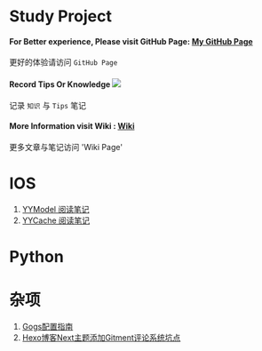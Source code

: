 # Study Project

#### For Better experience, Please visit GitHub Page: [My GitHub Page](http://swlfigo.github.io)

更好的体验请访问 `GitHub Page`

#### Record Tips Or Knowledge ![](http://okslxr2o0.bkt.clouddn.com/15168047258156.gif)

            
记录 `知识` 与 `Tips` 笔记

#### More Information visit Wiki : [Wiki](https://github.com/swlfigo/Study/wiki/)

更多文章与笔记访问 'Wiki Page'

# IOS
1. [YYModel 阅读笔记](https://github.com/swlfigo/Study/wiki/YYModel%E9%98%85%E8%AF%BB%E5%AD%A6%E4%B9%A0)
2. [YYCache 阅读笔记](https://github.com/swlfigo/Study/wiki/YYCache阅读学习)

# Python


# 杂项
1. [Gogs配置指南](https://github.com/swlfigo/Study/wiki/Gogs%E6%90%AD%E5%BB%BA%E6%8C%87%E5%8D%97)
2. [Hexo博客Next主题添加Gitment评论系统坑点](https://github.com/swlfigo/Study/wiki/Hexo%E5%8D%9A%E5%AE%A2Next%E4%B8%BB%E9%A2%98%E6%B7%BB%E5%8A%A0Gitment%E8%AF%84%E8%AE%BA%E7%B3%BB%E7%BB%9F%E5%9D%91%E7%82%B9)


